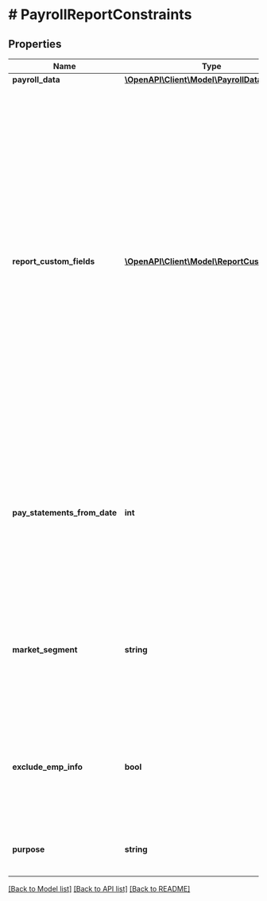 # # PayrollReportConstraints

## Properties

Name | Type | Description | Notes
------------ | ------------- | ------------- | -------------
**payroll_data** | [**\OpenAPI\Client\Model\PayrollData**](PayrollData.md) |  |
**report_custom_fields** | [**\OpenAPI\Client\Model\ReportCustomField[]**](ReportCustomField.md) | The &#x60;reportCustomFields&#x60; parameter is used when experiences are associated with a credit decisioning report.  Designate up to 5 custom fields that you&#39;d like associated with the report when it&#39;s generated. Every custom field consists of three variables: &#x60;label&#x60;, &#x60;value&#x60;, and &#x60;shown&#x60;. The &#x60;shown&#x60; variable is \&quot;true\&quot; or \&quot;false\&quot;. * \&quot;true\&quot;: (default) display the custom field in the PDF report * \&quot;false\&quot;: don&#39;t display the custom field in the PDF report  For an experience that generates multiple reports, the &#x60;reportCustomFields&#x60; parameter gets passed to all reports.  All custom fields display in the Reseller Billing API. | [optional]
**pay_statements_from_date** | **int** | Limits the pay statement history in the VOIE - Payroll report income record. Pay statements are only included if the payDate of the statement is equal to or greater than the start date requested. Date should be in Unix epoch time (in seconds). See: Handling Epoch Dates and Times. | [optional]
**market_segment** | **string** | Use case for requesting the consumer&#39;s data. Current supported enumerations are \&quot;Mortgage\&quot; and \&quot;KYC\&quot;. If your use case doesn&#39;t match one of these please reach out to your technical point of contact. | [optional]
**exclude_emp_info** | **bool** | Only used on an exception basis for clients that need to exclude EmpInfo data from the VOE-Payroll or VOIE-Payroll report. If true is passed EmpInfo payroll provider&#39;s data will not be searched or returned. | [optional]
**purpose** | **string** | FCRA required 2-digit Permissible Purpose Code, specifying the reason for retrieving this report. | [optional]

[[Back to Model list]](../../README.md#models) [[Back to API list]](../../README.md#endpoints) [[Back to README]](../../README.md)
